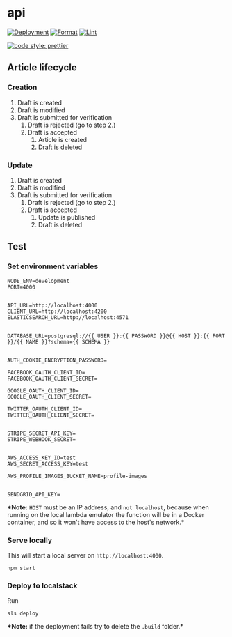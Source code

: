 # api

[![Deployment](https://github.com/nuntium-space/api/actions/workflows/cd.yml/badge.svg)](https://github.com/nuntium-space/api/actions/workflows/cd.yml)
[![Format](https://github.com/nuntium-space/api/actions/workflows/format.yml/badge.svg)](https://github.com/nuntium-space/api/actions/workflows/format.yml)
[![Lint](https://github.com/nuntium-space/api/actions/workflows/lint.yml/badge.svg)](https://github.com/nuntium-space/api/actions/workflows/lint.yml)

[![code style: prettier](https://img.shields.io/badge/code_style-prettier-ff69b4.svg)](https://github.com/prettier/prettier)

## Article lifecycle

### Creation

1. Draft is created
2. Draft is modified
3. Draft is submitted for verification
   1. Draft is rejected (go to step 2.)
   2. Draft is accepted
      1. Article is created
      2. Draft is deleted

### Update

1. Draft is created
2. Draft is modified
3. Draft is submitted for verification
   1. Draft is rejected (go to step 2.)
   2. Draft is accepted
      1. Update is published
      2. Draft is deleted

## Test

### Set environment variables

```
NODE_ENV=development
PORT=4000


API_URL=http://localhost:4000
CLIENT_URL=http://localhost:4200
ELASTICSEARCH_URL=http://localhost:4571


DATABASE_URL=postgresql://{{ USER }}:{{ PASSWORD }}@{{ HOST }}:{{ PORT }}/{{ NAME }}?schema={{ SCHEMA }}


AUTH_COOKIE_ENCRYPTION_PASSWORD=

FACEBOOK_OAUTH_CLIENT_ID=
FACEBOOK_OAUTH_CLIENT_SECRET=

GOOGLE_OAUTH_CLIENT_ID=
GOOGLE_OAUTH_CLIENT_SECRET=

TWITTER_OAUTH_CLIENT_ID=
TWITTER_OAUTH_CLIENT_SECRET=


STRIPE_SECRET_API_KEY=
STRIPE_WEBHOOK_SECRET=


AWS_ACCESS_KEY_ID=test
AWS_SECRET_ACCESS_KEY=test

AWS_PROFILE_IMAGES_BUCKET_NAME=profile-images


SENDGRID_API_KEY=
```

**\*Note:** `HOST` must be an IP address, and `not localhost`, because when running on the local lambda emulator the function will be in a Docker container, and so it won't have access to the host's network.\*

### Serve locally

This will start a local server on `http://localhost:4000`.

```
npm start
```

### Deploy to localstack

Run

```
sls deploy
```

**\*Note:** if the deployment fails try to delete the `.build` folder.\*

[nuntium]: https://github.com/nuntium-space/nuntium
